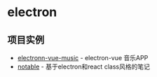 # electron

## 项目实例
- [electronn-vue-music](https://github.com/SmallRuralDog/electron-vue-music) - electron-vue 音乐APP
- [notable](https://github.com/notable/notable) - 基于electron和react class风格的笔记

